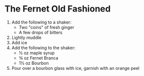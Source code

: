 # The Fernet Old Fashioned

1. Add the following to a shaker:
	- Two "coins" of fresh ginger
	- A few drops of bitters
2. Lightly muddle
3. Add ice
4. Add the following to the shaker:
	- ½ oz maple syrup
	- ¾ oz Fernet Branca
	- 1½ oz Bourbon
5. Pour over a bourbon glass with ice, garnish with an orange peel
